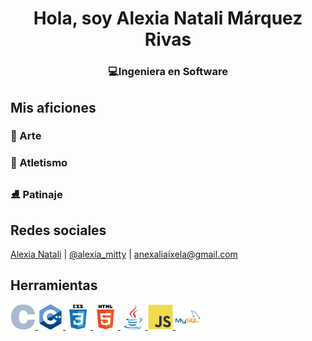 ### 
<h1 align="center">Hola, soy Alexia Natali Márquez Rivas</h1>
<h3 align="center">💻Ingeniera en Software</h3>

## Mis aficiones 
<h3 align="left">🎨 Arte</h3>
<h3 align="left">🏃 Atletismo</h3>
<h3 align="left">⛸️ Patinaje</h3>
<p align="left">
</p>

## Redes sociales
[Alexia Natali](https://www.facebook.com/alexianatali.marquezrivas/) | [@alexia_mitty](https://www.instagram.com/alexia_mitty/) | [anexaliaixela@gmail.com](https://accounts.google.com/signin/v2/challenge/pwd?TL=AG7eRGCNfWe7eS3xOrNFvu7vqmpAG3J9uAECzmQxIS7Q-Xg1UcovvLp0s92gIdya&cid=1&continue=https%3A%2F%2Fmyaccount.google.com%2Fsigninoptions%2Fpassword%3Fhl%3Des&flowName=GlifWebSignIn&hl=es&ifkv=Af_xneHyAmSBndTRPeX4TN-2wetetZVQzDXxwYOAGyxN2MVLmAQJNfIxwnLlGCiKhAiyOoc0nLfc3A&kdi=CAM&rart=ANgoxcchmx9VPuQoFi9rmI1ePsMPdy1pRetuy8dpQBD5GustKuekyEW6nvx_L0K7csu_xtXEr3LldveCclgBUlWZMwAoBQ3kBA&sarp=1&scc=1&service=accountsettings&flowEntry=ServiceLogin) 

## Herramientas
<p align="left"> <a href="https://www.cprogramming.com/" target="_blank" rel="noreferrer"> <img src="https://raw.githubusercontent.com/devicons/devicon/master/icons/c/c-original.svg" alt="c" width="40" height="40"/> </a> 
<a href="https://www.w3schools.com/cpp/" target="_blank" rel="noreferrer"> <img src="https://raw.githubusercontent.com/devicons/devicon/master/icons/cplusplus/cplusplus-original.svg" alt="cplusplus" width="40" height="40"/> </a> 
<a href="https://www.w3schools.com/css/" target="_blank" rel="noreferrer"> <img src="https://raw.githubusercontent.com/devicons/devicon/master/icons/css3/css3-original-wordmark.svg" alt="css3" width="40" height="40"/> </a> 
<a href="https://www.w3.org/html/" target="_blank" rel="noreferrer"> <img src="https://raw.githubusercontent.com/devicons/devicon/master/icons/html5/html5-original-wordmark.svg" alt="html5" width="40" height="40"/> </a> <a href="https://www.java.com" target="_blank" rel="noreferrer"> 
<img src="https://raw.githubusercontent.com/devicons/devicon/master/icons/java/java-original.svg" alt="java" width="40" height="40"/> </a> 
<a href="https://developer.mozilla.org/en-US/docs/Web/JavaScript" target="_blank" rel="noreferrer"> 
<img src="https://raw.githubusercontent.com/devicons/devicon/master/icons/javascript/javascript-original.svg" alt="javascript" width="40" height="40"/> </a> 
<a href="https://www.mysql.com/" target="_blank" rel="noreferrer"> <img src="https://raw.githubusercontent.com/devicons/devicon/master/icons/mysql/mysql-original-wordmark.svg" alt="mysql" width="40" height="40"/> </a> 
<!--
**AlexiaNatali/AlexiaNatali** is a ✨ _special_ ✨ repository because its `README.md` (this file) appears on your GitHub profile.
